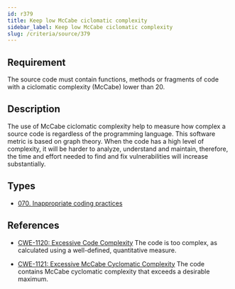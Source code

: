 ```yaml
---
id: r379
title: Keep low McCabe ciclomatic complexity
sidebar_label: Keep low McCabe ciclomatic complexity
slug: /criteria/source/379
---
```


## Requirement

The source code
must contain functions, methods
or fragments of code
with a ciclomatic complexity (McCabe)
lower than 20.

## Description

The use of McCabe ciclomatic complexity
help to measure how complex a source code is
regardless of the programming language.
This software metric is based on graph theory.
When the code has a high level of complexity,
it will be harder to analyze,
understand and maintain,
therefore,
the time and effort needed
to find and fix vulnerabilities
will increase substantially.

## Types

- [070. Inappropriate coding practices](/types/070)

## References

- [CWE-1120: Excessive Code Complexity](https://cwe.mitre.org/data/definitions/1120.html)
The code is too complex,
as calculated using a well-defined,
quantitative measure.

- [CWE-1121: Excessive McCabe Cyclomatic Complexity](https://cwe.mitre.org/data/definitions/1121.html)
The code contains McCabe cyclomatic complexity
that exceeds a desirable maximum.
